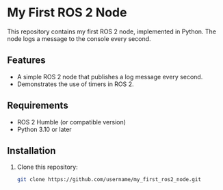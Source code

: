 # My First ROS 2 Node

This repository contains my first ROS 2 node, implemented in Python. The node logs a message to the console every second.

## Features
- A simple ROS 2 node that publishes a log message every second.
- Demonstrates the use of timers in ROS 2.

## Requirements
- ROS 2 Humble (or compatible version)
- Python 3.10 or later

## Installation
1. Clone this repository:
   ```bash
   git clone https://github.com/username/my_first_ros2_node.git
